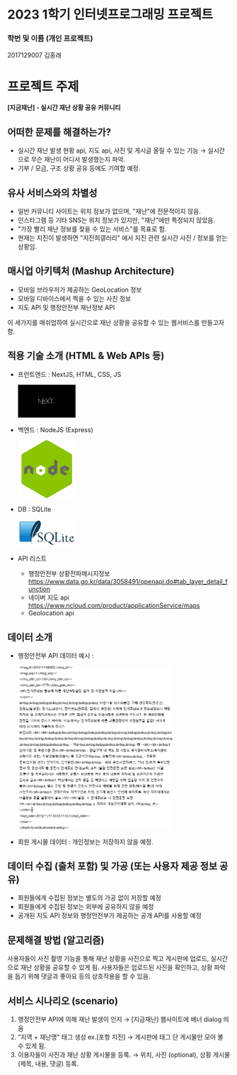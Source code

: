 # 2023 1학기 인터넷프로그래밍 프로젝트

### 학번 및 이름 (개인 프로젝트)

2017129007 김홍래

# 프로젝트 주제

**[지금재난] - 실시간 재난 상황 공유 커뮤니티**

## 어떠한 문제를 해결하는가?

- 실시간 재난 발생 현황 api, 지도 api, 사진 및 게시글 올릴 수 있는 기능
  &rarr; 실시간으로 무슨 재난이 어디서 발생했는지 파악.
- 기부 / 모금, 구조 상황 공유 등에도 기여할 예정.

## 유사 서비스와의 차별성

- 일반 커뮤니티 사이트는 위치 정보가 없으며, "재난"에 전문적이지 않음.
- 인스타그램 등 기타 SNS는 위치 정보가 있지만, "재난"에만 특정되지 않았음.
- "가장 빨리 재난 정보를 찾을 수 있는 서비스"를 목표로 함.
- 현재는 지진이 발생하면 "지진희갤러리" 에서 지진 관련 실시간 사진 / 정보를 얻는 상황임.

## 매시업 아키텍처 (Mashup Architecture)

- 모바일 브라우저가 제공하는 GeoLocation 정보
- 모바일 디바이스에서 찍을 수 있는 사진 정보
- 지도 API 및 행정안전부 재난정보 API

이 세가지를 매쉬업하여 실시간으로 재난 상황을 공유할 수 있는 웹서비스를 만들고자 함.

## 적용 기술 소개 (HTML & Web APIs 등)

- 프런트엔드 : NextJS, HTML, CSS, JS

  <img src="./static/nextjs.png" width="130px">

- 백엔드 : NodeJS (Express)

  <img src="./static/nodejs.png" width="130px">

- DB : SQLite

  <img src="./static/SQLite.jpg" width="130px">

- API 리스트
  - 행정안전부 상황전파메시지정보 https://www.data.go.kr/data/3058491/openapi.do#tab_layer_detail_function
  - 네이버 지도 api https://www.ncloud.com/product/applicationService/maps
  - Geolocation api

## 데이터 소개

- 행정안전부 API 데이터 예시 :

  <img src="./static/데이터캡처.png" width="350px">

- 회원 게시물 데이터 : 개인정보는 저장하지 않을 예정.

## 데이터 수집 (출처 포함) 및 가공 (또는 사용자 제공 정보 공유)

- 회원들에게 수집된 정보는 별도의 가공 없이 저장할 예정
- 회원들에게 수집된 정보는 외부에 공유하지 않을 예정
- 공개된 지도 API 정보와 행정안전부가 제공하는 공개 API를 사용할 예정

## 문제해결 방법 (알고리즘)

사용자들이 사진 촬영 기능을 통해 재난 상황을 사진으로 찍고 게시판에 업로드, 실시간으로 재난 상황을 공유할 수 있게 됨.
사용자들은 업로드된 사진을 확인하고, 상황 파악을 돕기 위해 댓글과 좋아요 등의 상호작용을 할 수 있음.

## 서비스 시나리오 (scenario)

1. 행정안전부 API에 의해 재난 발생이 인지 &rarr; [지금재난] 웹사이트에 배너 dialog 띄움
2. "지역 + 재난명" 태그 생성 ex.[포항 지진]
   &rarr; 게시판에 태그 단 게시물만 모아 볼 수 있게 됨.
3. 이용자들이 사진과 재난 상황 게시물을 등록.
   &rarr; 위치, 사진 (optional), 상황 게시물 (제목, 내용, 댓글) 등록.

